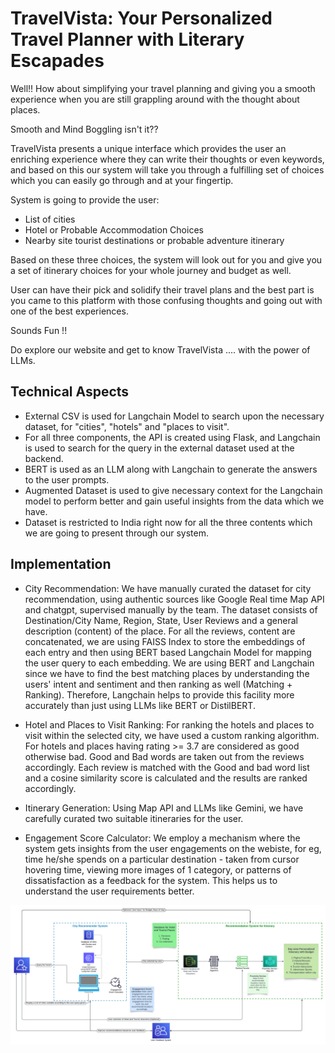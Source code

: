 # TravelVista: Your Personalized Travel Planner with Literary Escapades

Well!! How about simplifying your travel planning and giving you a smooth experience when you are still grappling around with the thought about places.

Smooth and Mind Boggling isn't it??

TravelVista presents a unique interface which provides the user an enriching experience where they can write their thoughts or even keywords, and based on this our system will take you through a fulfilling set of choices which you can easily go through and at your fingertip.

System is going to provide the user:

* List of cities
* Hotel or Probable Accommodation Choices 
* Nearby site tourist destinations or probable adventure itinerary

Based on these three choices, the system will look out for you and give you a set of itinerary choices for your whole journey and budget as well.

User can have their pick and solidify their travel plans and the best part is you came to this platform with those confusing thoughts and going out with one of the best experiences.

Sounds Fun !!

Do explore our website and get to know TravelVista .... with the power of LLMs.

## Technical Aspects

* External CSV is used for Langchain Model to search upon the necessary dataset, for "cities", "hotels" and "places to visit".
* For all three components, the API is created using Flask, and Langchain is used to search for the query in the external dataset used at the backend.
* BERT is used as an LLM along with Langchain to generate the answers to the user prompts.
* Augmented Dataset is used to give necessary context for the Langchain model to perform better and gain useful insights from the data which we have.
* Dataset is restricted to India right now for all the three contents which we are going to present through our system.

## Implementation

* City Recommendation: We have manually curated the dataset for city recommendation, using authentic sources like Google Real time Map API and chatgpt, supervised manually by the team. The dataset consists of Destination/City Name, Region, State, User Reviews and a general description (content) of the place. For all the reviews, content are concatenated, we are using FAISS Index to store the embeddings of each entry and then using BERT based Langchain Model for mapping the user query to each embedding. We are using BERT and Langchain since we have to find the best matching places by understanding the users' intent and sentiment and then ranking as well (Matching + Ranking). Therefore, Langchain helps to provide this facility more accurately than just using LLMs like BERT or DistilBERT.

* Hotel and Places to Visit Ranking: For ranking the hotels and places to visit within the selected city, we have used a custom ranking algorithm. For hotels and places having rating >= 3.7 are considered as good otherwise bad. Good and Bad words are taken out from the reviews accordingly. Each review is matched with the Good and bad word list and a cosine similarity score is calculated and the results are ranked accordingly.

* Itinerary Generation: Using Map API and LLMs like Gemini, we have carefully curated two suitable itineraries for the user.

* Engagement Score Calculator: We employ a mechanism where the system gets insights from the user engagements on the webiste, for eg, time he/she spends on a particular destination - taken from cursor hovering time, viewing more images of 1 category, or patterns of dissatisfaction as a feedback for the system. This helps us to understand the user requirements better.

![Diagram of the architecture](TravelVistaImplementation.png)
